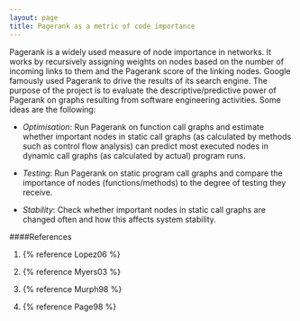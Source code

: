 ```yaml
---
layout: page
title: Pagerank as a metric of code importance 
---
```


Pagerank is a widely used measure of node importance in networks. It works by recursively assigning weights on nodes based on the number of incoming links to them and the Pagerank score of the linking nodes. Google famously used Pagerank to drive the results of its search engine. The purpose of the project is to evaluate the descriptive/predictive power of Pagerank on graphs resulting from software engineering activities. Some ideas are the following:

* *Optimisation*: Run Pagerank on function call graphs and estimate whether important nodes in static call graphs (as calculated by methods such as control flow analysis) can predict most executed nodes in dynamic call graphs (as calculated by actual) program runs.

* *Testing*: Run Pagerank on static program call graphs and compare the importance of nodes (functions/methods) to the degree of testing they receive.

* *Stability*: Check whether important nodes in static call graphs are changed often and how this affects system stability.

####References

1. {% reference Lopez06 %}

2. {% reference Myers03 %}

3. {% reference Murph98 %}

4. {% reference Page98 %}
